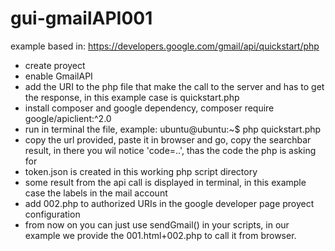 # gui-gmailAPI001
example based in:
https://developers.google.com/gmail/api/quickstart/php

- create proyect
- enable GmailAPI
- add the URI to the php file that make the call to the server and has to get the response, in this example case is quickstart.php
- install composer and google dependency, composer require google/apiclient:^2.0
- run in terminal the file, example: ubuntu@ubuntu:~$ php quickstart.php
- copy the url provided, paste it in browser and go, copy the searchbar result, in there you wil notice 'code=..', thas the code the php is asking for
- token.json is created in this working php script directory
- some result from the api call is displayed in terminal, in this example case the labels in the mail account
- add 002.php to authorized URIs in the google developer page proyect configuration
- from now on you can just use sendGmail() in your scripts, in our example we provide the 001.html+002.php to call it from browser.

